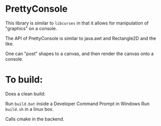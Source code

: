 # PrettyConsole

This library is similar to `libcurses` in that it allows for manipulation of "graphics" on a console.

The API of PrettyConsole is similar to java.awt and Rectangle2D and the like.

One can "post" shapes to a canvas, and then render the canvas onto a console.


# To build:

Does a clean build:

Run `build.bat` inside a Developer Command Prompt in Windows
Run `build.sh` in a linux box. 

Calls cmake in the backend.

